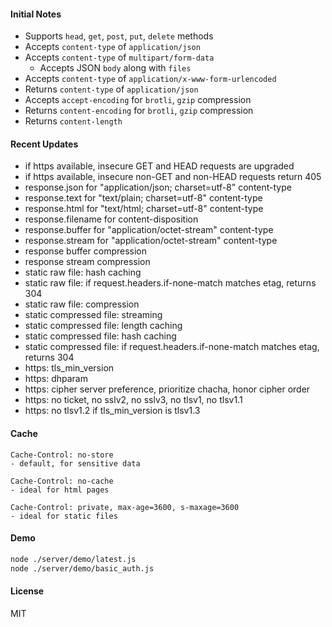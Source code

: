 
#### Initial Notes

- Supports `head`, `get`, `post`, `put`, `delete` methods
- Accepts `content-type` of `application/json`
- Accepts `content-type` of `multipart/form-data`
  - Accepts JSON `body` along with `files`
- Accepts `content-type` of `application/x-www-form-urlencoded`
- Returns `content-type` of `application/json`
- Accepts `accept-encoding` for `brotli`, `gzip` compression
- Returns `content-encoding` for `brotli`, `gzip` compression
- Returns `content-length`

#### Recent Updates

- if https available, insecure GET and HEAD requests are upgraded
- if https available, insecure non-GET and non-HEAD requests return 405
- response.json for "application/json; charset=utf-8" content-type
- response.text for "text/plain; charset=utf-8" content-type
- response.html for "text/html; charset=utf-8" content-type
- response.filename for content-disposition
- response.buffer for "application/octet-stream" content-type
- response.stream for "application/octet-stream" content-type
- response buffer compression
- response stream compression
- static raw file: hash caching
- static raw file: if request.headers.if-none-match matches etag, returns 304
- static raw file: compression
- static compressed file: streaming
- static compressed file: length caching
- static compressed file: hash caching
- static compressed file: if request.headers.if-none-match matches etag, returns 304
- https: tls_min_version
- https: dhparam
- https: cipher server preference, prioritize chacha, honor cipher order
- https: no ticket, no sslv2, no sslv3, no tlsv1, no tlsv1.1
- https: no tlsv1.2 if tls_min_version is tlsv1.3

#### Cache

```
Cache-Control: no-store
- default, for sensitive data

Cache-Control: no-cache
- ideal for html pages

Cache-Control: private, max-age=3600, s-maxage=3600
- ideal for static files
```

#### Demo

```sh
node ./server/demo/latest.js
node ./server/demo/basic_auth.js
```

#### License

MIT

